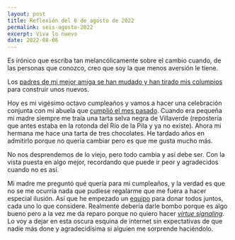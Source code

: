 ```yaml
---
layout: post
title: Reflexión del 6 de agosto de 2022
permalink: seis-agosto-2022
excerpt: Viva lo nuevo
date: 2022-08-06
---
```


Es irónico que escriba tan melancólicamente sobre el cambio cuando, de las personas que conozco, creo que soy la que menos aversión le tiene.

Los [padres de mi mejor amiga se han mudado y han tirado mis columpios](https://rbarbadillo.github.io/veintisiete-junio-2022) para construir unos nuevos. 

Hoy es mi vigésimo octavo cumpleaños y vamos a hacer una celebración conjunta con mi abuela que [cumplió el mes pasado](https://rbarbadillo.github.io/once-julio-2022). Cuando era pequeña mi madre siempre me traía una tarta selva negra de Villaverde (repostería que antes estaba en la rotonda del Río de la Pila y ya no existe). Ahora mi hermana me hace una tarta de tres chocolates. He tardado años en admitirlo porque no quería cambiar pero es que me gusta mucho más.

No nos desprendemos de lo viejo, pero todo cambia y así debe ser. Con la vista puesta en algo mejor, recordando que puede ir peor y agradecidos cuando no es así.

Mi madre me preguntó qué quería para mi cumpleaños, y la verdad es que no se me ocurría nada que pudiese regalarme que me fuera a hacer especial ilusión. Así que he empezado un [equipo](https://ayudaefectiva.org/c/qqswvm) para donar todos juntos, cada uno lo que considere. Realmente debería darle bombo porque es algo bueno pero a la vez me da reparo porque no quiero hacer _[virtue signaling](https://en.wikipedia.org/wiki/Virtue_signalling)_. Lo voy a dejar en esta oscura esquina de internet sin expectativas de que nadie más done y agradecidísima si alguien me sorprende haciéndolo.
